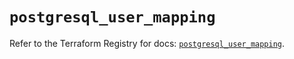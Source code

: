 # `postgresql_user_mapping`

Refer to the Terraform Registry for docs: [`postgresql_user_mapping`](https://registry.terraform.io/providers/cyrilgdn/postgresql/1.21.0/docs/resources/user_mapping).
